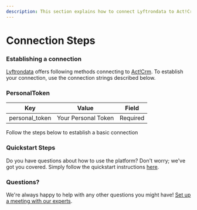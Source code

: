 ```yaml
---
description: This section explains how to connect Lyftrondata to Act!Crm.
---
```


# Connection Steps

### Establishing a connection

[Lyftrondata](https://www.lyftrondata.com) offers following methods connecting to [Act!Crm](https://www.lyftrondata.com/integration/sales-analytics/act-crm/). To establish your connection, use the connection strings described below.

### PersonalToken

| Key             | Value               | Field    |
| --------------- | ------------------- | -------- |
| personal\_token | Your Personal Token | Required |

Follow the steps below to establish a basic connection

### Quickstart Steps

Do you have questions about how to use the platform? Don't worry; we've got you covered. Simply follow the quickstart instructions [here](./).

### Questions? <a href="#questions" id="questions"></a>

We're always happy to help with any other questions you might have! [Set up a meeting with our experts](https://www.lyftrondata.com/book-a-meeting/).
